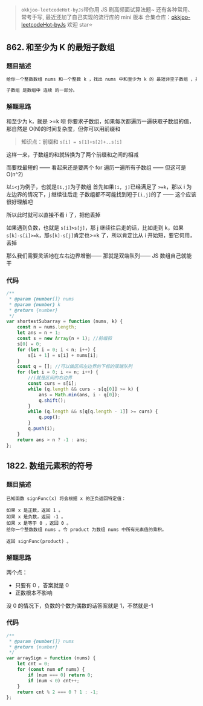 > `okkjoo-leetcodeHot-byJs`带你用 JS 刷高频面试算法题~
> 还有各种常用、常考手写, 最近还加了自己实现的流行库的 mini 版本
> 合集仓库：[okkjoo-leetcodeHot-byJs](https://github.com/okkjoo/okkjoo-leetcodeHot-byJs)
> 欢迎 star⭐

## 862. 和至少为 K 的最短子数组

### 题目描述

```js
给你一个整数数组 nums 和一个整数 k ，找出 nums 中和至少为 k 的 最短非空子数组 ，并返回该子数组的长度。如果不存在这样的 子数组 ，返回 -1 。

子数组 是数组中 连续 的一部分。
```

### 解题思路

和至少为 k，就是 >=k 呗
你要求子数组，如果每次都遍历一遍获取子数组的值，那自然是 O(N)的时间复杂度，但你可以用前缀和

> 知识点：前缀和 `s[i] = s[1]+s[2]+..s[i]`

这样一来，子数组的和就转换为了两个前缀和之间的相减

而要找最短的 —— 看起来还是要两个 for 遍历一遍所有子数组 —— 但这可是 O(n^2)

以`i<j`为例子，也就是`[i,j]`为子数组
首先如果`[i, j]`已经满足了 `>=k`，那以 i 为左边界的情况下，j 继续往后走 子数组都不可能找到短于`[i,j]`的了 —— 这个应该很好理解吧

所以此时就可以直接不看 i 了，把他丢掉

如果遇到负数，也就是 `s[i]>s[j]`，那 j 继续往后走的话，比如走到 k，如果`s[k]-s[i]>=k`，那`s[k]-s[j]`肯定也>=k 了，所以肯定比从 i 开始短，要它何用，丢掉

那么我们需要灵活地在左右边界增删—— 那就是双端队列—— JS 数组自己就能干

### 代码

```js
/**
 * @param {number[]} nums
 * @param {number} k
 * @return {number}
 */
var shortestSubarray = function (nums, k) {
	const n = nums.length;
	let ans = n + 1;
	const s = new Array(n + 1); //前缀和
	s[0] = 0;
	for (let i = 0; i < n; i++) {
		s[i + 1] = s[i] + nums[i];
	}
	const q = []; //可以做区间左边界的下标的双端队列
	for (let i = 0; i <= n; i++) {
		//i就是区间的右边界
		const curs = s[i];
		while (q.length && curs - s[q[0]] >= k) {
			ans = Math.min(ans, i - q[0]);
			q.shift();
		}
		while (q.length && s[q[q.length - 1]] >= curs) {
			q.pop();
		}
		q.push(i);
	}
	return ans > n ? -1 : ans;
};
```

## 1822. 数组元素积的符号

### 题目描述

```
已知函数 signFunc(x) 将会根据 x 的正负返回特定值：

如果 x 是正数，返回 1 。
如果 x 是负数，返回 -1 。
如果 x 是等于 0 ，返回 0 。
给你一个整数数组 nums 。令 product 为数组 nums 中所有元素值的乘积。

返回 signFunc(product) 。
```

### 解题思路

两个点：

- 只要有 0 ，答案就是 0
- 正数根本不影响

没 0 的情况下，负数的个数为偶数的话答案就是 1，不然就是-1

### 代码

```js
/**
 * @param {number[]} nums
 * @return {number}
 */
var arraySign = function (nums) {
	let cnt = 0;
	for (const num of nums) {
		if (num === 0) return 0;
		if (num < 0) cnt++;
	}
	return cnt % 2 === 0 ? 1 : -1;
};
```
